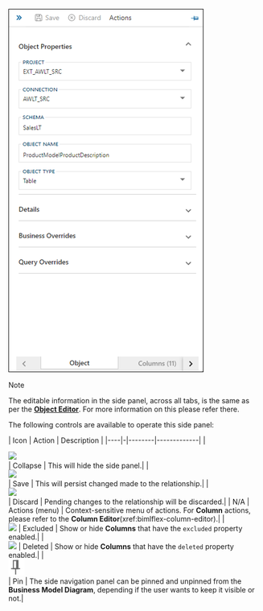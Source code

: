 ![Object Editor Side Panel](images/side-panel-object-editor.png "Object Editor Side Panel")

>[!NOTE]
>The editable information in the side panel, across all tabs, is the same as per the [**Object Editor**](xref:bimlflex-object-editor). For more information on this please refer there.

The following controls are available to operate this side panel:

| Icon | Action | Description |
|----|-|--------|-------------|
| <div class="icon-col m-5"><img src="images/svg-icons/nav-collapsed.svg" /></div> | Collapse | This will hide the side panel.|
| <div class="icon-col m-5"><img src="images/svg-icons/save.svg" /></div> | Save | This will persist changed made to the relationship.|
| <div class="icon-col m-5"><img src="images/svg-icons/discard.svg" /></div> | Discard | Pending changes to the relationship will be discarded.|
| N/A | Actions (menu) | Context-sensitive menu of actions. For **Column** actions, please refer to the **Column Editor**(xref:bimlflex-column-editor).|
| <div class="icon-col m-5"><img src="images/bimlflex-app-action-switch.png" /> | Excluded | Show or hide **Columns** that have the `excluded` property enabled.|
| <div class="icon-col m-5"><img src="images/bimlflex-app-action-switch.png" /> | Deleted | Show or hide **Columns** that have the `deleted` property enabled.|
| <div class="icon-col m-5"><img src="images/svg-icons/pin.svg" /></div> | Pin | The side navigation panel can be pinned and unpinned from the **Business Model Diagram**, depending if the user wants to keep it visible or not.|